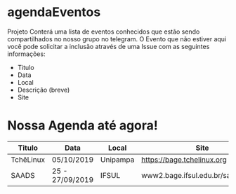 # agendaEventos

Projeto Conterá uma lista de eventos conhecidos que estão sendo compartilhados no nosso grupo no telegram. 
O Evento que não estiver aqui você pode solicitar a inclusão através de uma Issue com as seguintes informações:

  - Titulo
  - Data
  - Local
  - Descrição (breve)
  - Site


# Nossa Agenda até agora!

| Titulo | Data | Local | Site
| ------ | ------ | ------ | ------ |
| TchêLinux | 05/10/2019 | Unipampa | https://bage.tchelinux.org |
| SAADS| 25 - 27/09/2019 | IFSUL| www2.bage.ifsul.edu.br/saads2019/ |
